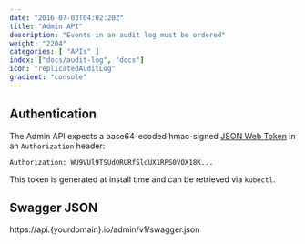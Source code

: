 ```yaml
---
date: "2016-07-03T04:02:20Z"
title: "Admin API"
description: "Events in an audit log must be ordered"
weight: "2204"
categories: [ "APIs" ]
index: ["docs/audit-log", "docs"]
icon: "replicatedAuditLog"
gradient: "console"
---
```


## Authentication

The Admin API expects a base64-ecoded hmac-signed [JSON Web Token](https://tools.ietf.org/html/rfc7519) in an `Authorization` header:

```
Authorization: WU9VUl9TSUdORURfSldUX1RPS0VOX18K...
```

This token is generated at install time and can be retrieved via `kubectl`.

## Swagger JSON
https://api.{yourdomain}.io/admin/v1/swagger.json
